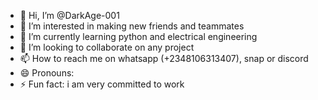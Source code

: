 - 👋 Hi, I’m @DarkAge-001
- 👀 I’m interested in making new friends and teammates
- 🌱 I’m currently learning python and electrical engineering
- 💞️ I’m looking to collaborate on any project 
- 📫 How to reach me on whatsapp (+2348106313407), snap or discord
- 😄 Pronouns: 
- ⚡ Fun fact: i am very committed to work

<!---
DarkAge-001/DarkAge-001 is a ✨ special ✨ repository because its `README.md` (this file) appears on your GitHub profile.
You can click the Preview link to take a look at your changes.
--->

